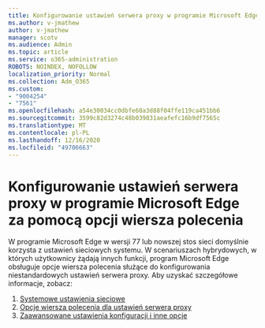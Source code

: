 ```yaml
---
title: Konfigurowanie ustawień serwera proxy w programie Microsoft Edge za pomocą opcji wiersza polecenia
ms.author: v-jmathew
author: v-jmathew
manager: scotv
ms.audience: Admin
ms.topic: article
ms.service: o365-administration
ROBOTS: NOINDEX, NOFOLLOW
localization_priority: Normal
ms.collection: Adm_O365
ms.custom:
- "9004254"
- "7561"
ms.openlocfilehash: a54e30034cc0dbfe60a3d88f04ffe119ca451bb6
ms.sourcegitcommit: 3599c82d3274c48b039831aeafefc16b9df7565c
ms.translationtype: MT
ms.contentlocale: pl-PL
ms.lasthandoff: 12/16/2020
ms.locfileid: "49706663"
---
```

# <a name="use-command-line-options-to-configure-proxy-settings-in-microsoft-edge"></a>Konfigurowanie ustawień serwera proxy w programie Microsoft Edge za pomocą opcji wiersza polecenia

W programie Microsoft Edge w wersji 77 lub nowszej stos sieci domyślnie korzysta z ustawień sieciowych systemu. W scenariuszach hybrydowych, w których użytkownicy żądają innych funkcji, program Microsoft Edge obsługuje opcje wiersza polecenia służące do konfigurowania niestandardowych ustawień serwera proxy. Aby uzyskać szczegółowe informacje, zobacz:

1. [Systemowe ustawienia sieciowe](https://go.microsoft.com/fwlink/?linkid=2133962)
2. [Opcje wiersza polecenia dla ustawień serwera proxy](https://go.microsoft.com/fwlink/?linkid=2134292)
3. [Zaawansowane ustawienia konfiguracji i inne opcje](https://go.microsoft.com/fwlink/?linkid=2134293)

